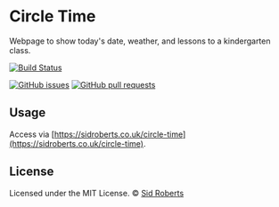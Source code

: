 # Circle Time

Webpage to show today's date, weather, and lessons to a kindergarten class.

[![Build Status](https://img.shields.io/github/actions/workflow/status/SidRoberts/circle-time/tests.yml?branch=development&style=for-the-badge)](https://github.com/SidRoberts/circle-time/actions)

[![GitHub issues](https://img.shields.io/github/issues-raw/SidRoberts/circle-time.svg?style=for-the-badge)](https://github.com/SidRoberts/circle-time/issues)
[![GitHub pull requests](https://img.shields.io/github/issues-pr-raw/SidRoberts/circle-time.svg?style=for-the-badge)](https://github.com/SidRoberts/circle-time/pulls)

## Usage

Access via [https://sidroberts.co.uk/circle-time](https://sidroberts.co.uk/circle-time).

## License

Licensed under the MIT License.
© [Sid Roberts](https://github.com/SidRoberts)
